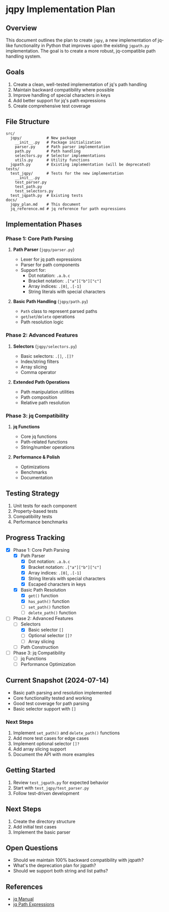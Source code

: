 # jqpy Implementation Plan

## Overview
This document outlines the plan to create `jqpy`, a new implementation of jq-like functionality in Python that improves upon the existing `jqpath.py` implementation. The goal is to create a more robust, jq-compatible path handling system.

## Goals
1. Create a clean, well-tested implementation of jq's path handling
2. Maintain backward compatibility where possible
3. Improve handling of special characters in keys
4. Add better support for jq's path expressions
5. Create comprehensive test coverage

## File Structure
```
src/
  jqpy/           # New package
    __init__.py   # Package initialization
    parser.py     # Path parser implementation
    path.py       # Path handling
    selectors.py  # Selector implementations
    utils.py      # Utility functions
  jqpath.py       # Existing implementation (will be deprecated)
tests/
  test_jqpy/      # Tests for the new implementation
    __init__.py
    test_parser.py
    test_path.py
    test_selectors.py
  test_jqpath.py  # Existing tests
docs/
  jqpy_plan.md    # This document
  jq_reference.md # jq reference for path expressions
```

## Implementation Phases

### Phase 1: Core Path Parsing
1. **Path Parser** (`jqpy/parser.py`)
   - Lexer for jq path expressions
   - Parser for path components
   - Support for:
     - Dot notation: `.a.b.c`
     - Bracket notation: `.["a"]["b"]["c"]`
     - Array indices: `.[0]`, `.[-1]`
     - String literals with special characters

2. **Basic Path Handling** (`jqpy/path.py`)
   - `Path` class to represent parsed paths
   - `get`/`set`/`delete` operations
   - Path resolution logic

### Phase 2: Advanced Features
1. **Selectors** (`jqpy/selectors.py`)
   - Basic selectors: `.[]`, `.[]?`
   - Index/string filters
   - Array slicing
   - Comma operator

2. **Extended Path Operations**
   - Path manipulation utilities
   - Path composition
   - Relative path resolution

### Phase 3: jq Compatibility
1. **jq Functions**
   - Core jq functions
   - Path-related functions
   - String/number operations

2. **Performance & Polish**
   - Optimizations
   - Benchmarks
   - Documentation

## Testing Strategy
1. Unit tests for each component
2. Property-based tests
3. Compatibility tests
4. Performance benchmarks

## Progress Tracking
- [x] Phase 1: Core Path Parsing
  - [x] Path Parser
    - [x] Dot notation: `.a.b.c`
    - [x] Bracket notation: `.["a"]["b"]["c"]`
    - [x] Array indices: `.[0]`, `.[-1]`
    - [x] String literals with special characters
    - [x] Escaped characters in keys
  - [x] Basic Path Resolution
    - [x] `get()` function
    - [x] `has_path()` function
    - [ ] `set_path()` function
    - [ ] `delete_path()` function
- [ ] Phase 2: Advanced Features
  - [ ] Selectors
    - [x] Basic selector `[]`
    - [ ] Optional selector `[]?`
    - [ ] Array slicing
  - [ ] Path Construction
- [ ] Phase 3: jq Compatibility
  - [ ] jq Functions
  - [ ] Performance Optimization

## Current Snapshot (2024-07-14)
- Basic path parsing and resolution implemented
- Core functionality tested and working
- Good test coverage for path parsing
- Basic selector support with `[]`

### Next Steps
1. Implement `set_path()` and `delete_path()` functions
2. Add more test cases for edge cases
3. Implement optional selector `[]?`
4. Add array slicing support
5. Document the API with more examples

## Getting Started
1. Review `test_jqpath.py` for expected behavior
2. Start with `test_jqpy/test_parser.py`
3. Follow test-driven development

## Next Steps
1. Create the directory structure
2. Add initial test cases
3. Implement the basic parser

## Open Questions
- Should we maintain 100% backward compatibility with jqpath?
- What's the deprecation plan for jqpath?
- Should we support both string and list paths?

## References
- [jq Manual](https://stedolan.github.io/jq/manual/)
- [jq Path Expressions](https://stedolan.github.io/jq/manual/#Basicfilters)
